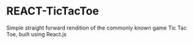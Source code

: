 # REACT-TicTacToe
Simple straight forward rendition of the commonly known game Tic Tac Toe, built using React.js
